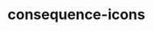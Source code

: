 <!-- generated by markdown-notes-tree -->

# consequence-icons

<!-- optional markdown-notes-tree directory description starts here -->

<!-- optional markdown-notes-tree directory description ends here -->


